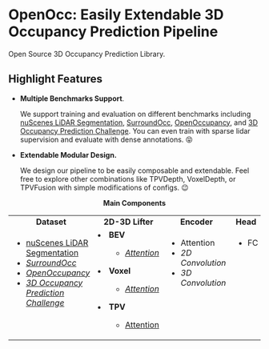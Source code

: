 # OpenOcc: Easily Extendable 3D Occupancy Prediction Pipeline
Open Source 3D Occupancy Prediction Library.

## Highlight Features

- **Multiple Benchmarks Support**. 

  We support training and evaluation on different benchmarks including [nuScenes LiDAR Segmentation](https://www.nuscenes.org/lidar-segmentation), [SurroundOcc](https://github.com/weiyithu/SurroundOcc), [OpenOccupancy](https://github.com/JeffWang987/OpenOccupancy), and [3D Occupancy Prediction Challenge](https://github.com/CVPR2023-3D-Occupancy-Prediction/CVPR2023-3D-Occupancy-Prediction). You can even train with sparse lidar supervision and evaluate with dense annotations. :stuck_out_tongue_closed_eyes:

- **Extendable Modular Design.** 

  We design our pipeline to be easily composable and extendable. Feel free to explore other combinations like TPVDepth, VoxelDepth, or TPVFusion with simple modifications of configs. :wink:

<div align="center">
  <b>Main Components</b>
</div>
<table align="center">
  <tbody>
    <tr align="center" valign="bottom">
      <td>
        <b>Dataset</b>
      </td>
      <td>
        <b>2D-3D Lifter</b>
      </td>
      <td>
        <b>Encoder</b>
      </td>
      <td>
        <b>Head</b>
      </td>
      <td>
        <b>Loss</b>
      </td>
    </tr>
    <tr valign="top">
      <td>
        <ul>
            <li><a href="https://www.nuscenes.org/lidar-segmentation">nuScenes LiDAR Segmentation</a></li>
            <li><a href="https://github.com/weiyithu/SurroundOcc"><i>SurroundOcc</i></a></li>
            <li><a href="https://github.com/JeffWang987/OpenOccupancy"><i>OpenOccupancy</i></a></li>
            <li><a href="https://github.com/CVPR2023-3D-Occupancy-Prediction/CVPR2023-3D-Occupancy-Prediction"><i>3D Occupancy Prediction Challenge</i></a></li>
      </ul>
      </td>
      <td>
      </ul>
          <li><b>BEV</b></li>
        <ul>
        <ul>
          <li><a href="https://arxiv.org/abs/2203.17270"><i>Attention</i></a></li>
        </ul>
        </ul>
        </ul>
          <li><b>Voxel</b></li>
        <ul>
        <ul>
          <li><a href="https://github.com/weiyithu/SurroundOcc"><i>Attention</i></a></li>
        </ul>
        </ul>
      </ul>
        <li><b>TPV</b></li>
      <ul>
        <ul>
          <li><a href="https://wzzheng.net/TPVFormer/">Attention</a></li>
        </ul>
        </ul>
      </ul>
      </td>
      <td>
        <ul>
          <li>Attention</li>
          <li><i>2D Convolution</i></li>
          <li><i>3D Convolution</i></li>
        </ul>
      </td>
      <td>
         <ul>
          <li>FC</li>
        </ul>
      </td>
      <td>
        <ul>
            <li>Cross-entropy</li>
            <li><a href="https://arxiv.org/abs/1705.08790">Lovasz-softmax</a></li>
      </ul>
      </td>
    </tr>
</td>
    </tr>
  </tbody>
</table>
